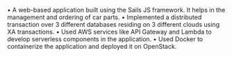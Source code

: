 •	A web-based application built using the Sails JS framework. It helps in the management and ordering of car parts.
•	Implemented a distributed transaction over 3 different databases residing on 3 different clouds using XA transactions.
•	Used AWS services like API Gateway and Lambda to develop serverless components in the application. 
•	Used Docker to containerize the application and deployed it on OpenStack.
